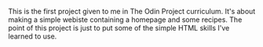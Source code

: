 This is the first project given to me in The Odin Project curriculum.
It's about making a simple webiste containing a homepage and some recipes.
The point of this project is just to put some of the simple HTML skills I've learned to use.
